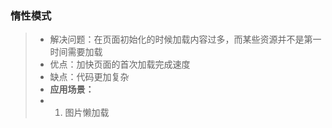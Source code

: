 ### 惰性模式
> * 解决问题：在页面初始化的时候加载内容过多，而某些资源并不是第一时间需要加载
> * 优点：加快页面的首次加载完成速度
> * 缺点：代码更加复杂
> * **应用场景：**
> * 1. 图片懒加载